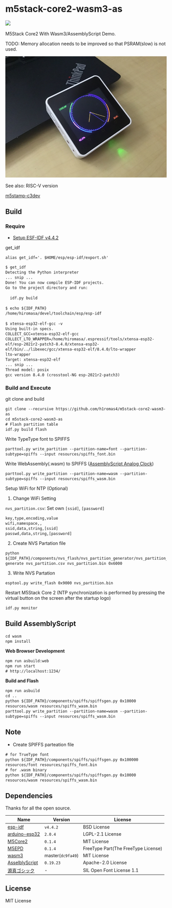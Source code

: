 # m5stack-core2-wasm3-as

![](https://github.com/h1romas4/m5stack-core2-wasm3-as/workflows/Build/badge.svg)

M5Stack Core2 With Wasm3/AssemblyScript Demo.

TODO: Memory allocation needs to be improved so that PSRAM(slow) is not used.

![Main Board](https://raw.githubusercontent.com/h1romas4/m5stack-core2-wasm3-as/main/docs/images/m5stack-core2-01.jpg)

See also: RISC-V version

[m5stamp-c3dev](https://github.com/h1romas4/m5stamp-c3dev)

## Build

### Require

- [Setup ESF-IDF v4.4.2](https://docs.espressif.com/projects/esp-idf/en/v4.4.2/esp32/get-started/index.html#installation-step-by-step)

get_idf

```
alias get_idf='. $HOME/esp/esp-idf/export.sh'
```

```
$ get_idf
Detecting the Python interpreter
... snip ...
Done! You can now compile ESP-IDF projects.
Go to the project directory and run:

  idf.py build

$ echo ${IDF_PATH}
/home/hiromasa/devel/toolchain/esp/esp-idf

$ xtensa-esp32-elf-gcc -v
Using built-in specs.
COLLECT_GCC=xtensa-esp32-elf-gcc
COLLECT_LTO_WRAPPER=/home/hiromasa/.espressif/tools/xtensa-esp32-elf/esp-2021r2-patch3-8.4.0/xtensa-esp32-elf/bin/../libexec/gcc/xtensa-esp32-elf/8.4.0/lto-wrapper
lto-wrapper
Target: xtensa-esp32-elf
... snip ...
Thread model: posix
gcc version 8.4.0 (crosstool-NG esp-2021r2-patch3)
```

### Build and Execute

git clone and build

```
git clone --recursive https://github.com/h1romas4/m5stack-core2-wasm3-as
cd m5stack-core2-wasm3-as
# Flash partition table
idf.py build flash
```

Write TypeType font to SPIFFS

```
parttool.py write_partition --partition-name=font --partition-subtype=spiffs --input resources/spiffs_font.bin
```

Write WebAssembly(.wasm) to SPIFFS ([AssemblyScript Analog Clock](https://h1romas4.github.io/m5stamp-c3dev/asclock/))

```
parttool.py write_partition --partition-name=wasm --partition-subtype=spiffs --input resources/spiffs_wasm.bin
```

Setup WiFi for NTP (Optional)

1. Change WiFi Setting

`nvs_partition.csv`: Set own `[ssid]`, `[password]`

```
key,type,encoding,value
wifi,namespace,,
ssid,data,string,[ssid]
passwd,data,string,[password]
```

2. Create NVS Partation file

```
python ${IDF_PATH}/components/nvs_flash/nvs_partition_generator/nvs_partition_gen.py generate nvs_partition.csv nvs_partition.bin 0x6000
```

3. Write NVS Partation

```
esptool.py write_flash 0x9000 nvs_partition.bin
```

Restart M5Stack Core 2 (NTP synchronization is performed by pressing the virtual button on the screen after the startup logo)

```
idf.py monitor
```

## Build AssemblyScript

```
cd wasm
npm install
```

**Web Browser Development**

```
npm run asbuild:web
npm run start
# http://localhost:1234/
```

**Build and Flash**

```
npm run asbuild
cd ..
python ${IDF_PATH}/components/spiffs/spiffsgen.py 0x10000 resources/wasm resources/spiffs_wasm.bin
parttool.py write_partition --partition-name=wasm --partition-subtype=spiffs --input resources/spiffs_wasm.bin
```

## Note

- Create SPIFFS parteation file

```
# for TrueType font
python ${IDF_PATH}/components/spiffs/spiffsgen.py 0x100000 resources/font resources/spiffs_font.bin
# for .wasm binary
python ${IDF_PATH}/components/spiffs/spiffsgen.py 0x10000 resources/wasm resources/spiffs_wasm.bin
```

## Dependencies

Thanks for all the open source.

|Name|Version|License|
|-|-|--|
|[esp-idf](https://docs.espressif.com/projects/esp-idf/en/release-v4.4/esp32/get-started/index.html)|`v4.4.2`|BSD License|
|[arduino-esp32](https://github.com/espressif/arduino-esp32)|`2.0.4`|LGPL-2.1 License|
|[M5Core2](https://github.com/m5stack/M5Core2)|`0.1.4`|MIT License|
|[M5EPD](https://github.com/m5stack/M5EPD)|`0.1.4`|FreeType Part(The FreeType License)|
|[wasm3](https://github.com/wasm3/wasm3)|master(`dc9fa49`)|MIT License|
|[AsselblyScript](https://github.com/AssemblyScript/assemblyscript)|`0.19.23`|Apache-2.0 License|
|[源真ゴシック](http://jikasei.me/font/genshin/)|-|SIL Open Font License 1.1|

## License

MIT License
